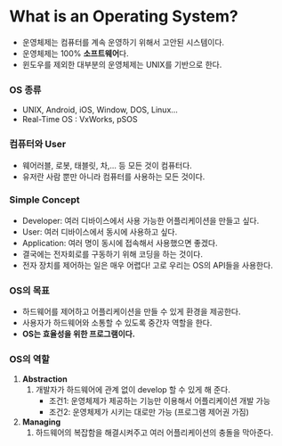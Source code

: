 # What is an Operating System?
* 운영체제는 컴퓨터를 계속 운영하기 위해서 고안된 시스템이다.
* 운영체제는 100% **소프트웨어**다.
* 윈도우를 제외한 대부분의 운영체제는 UNIX를 기반으로 한다.

### OS 종류
* UNIX, Android, iOS, Window, DOS, Linux...
* Real-Time OS : VxWorks, pSOS

### 컴퓨터와 User
* 웨어러블, 로봇, 태블릿, 차,... 등 모든 것이 컴퓨터다.
* 유저란 사람 뿐만 아니라 컴퓨터를 사용하는 모든 것이다.


### Simple Concept



* Developer: 여러 디바이스에서 사용 가능한 어플리케이션을 만들고 싶다.
* User: 여러 디바이스에서 동시에 사용하고 싶다.
* Application: 여러 명이 동시에 접속해서 사용했으면 좋겠다.
* 결국에는 전자회로를 구동하기 위해 코딩을 하는 것이다.
* 전자 장치를 제어하는 일은 매우 어렵다! 고로 우리는 OS의 API들을 사용한다.

### OS의 목표
* 하드웨어를 제어하고 어플리케이션을 만들 수 있게 환경을 제공한다.
* 사용자가 하드웨어와 소통할 수 있도록 중간자 역할을 한다.
* **OS는 효율성을 위한 프로그램이다.**

### OS의 역할
1. **Abstraction**
	1. 개발자가 하드웨어에 관계 없이 develop 할 수 있게 해 준다.
		* 조건1: 운영체제가 제공하는 기능만 이용해서 어플리케이션 개발 가능
		* 조건2: 운영체제가 시키는 대로만 가능 (프로그램 제어권 가짐)
2. **Managing**
	1. 하드웨어의 복잡함을 해결시켜주고 여러 어플리케이션의 충돌을 막아준다.

